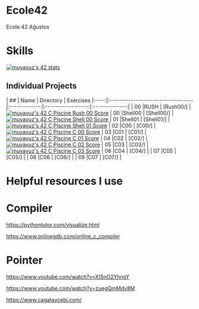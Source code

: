 # Ecole42
Ecole 42 Ağustos


# Skills #
[![muyavuz's 42 stats](https://badge42.vercel.app/api/v2/cl7nelx3c00440gl9pb68ajk4/stats?cursusId=9&coalitionId=248)](https://github.com/JaeSeoKim/badge42)

## Individual Projects

| ## | Name | Directory | Exercises
|:----:|:-----------------------------------|:-------------:|:------------------:|:--------------:|
|  00  |RUSH       | [Rush00/]          | [![muyavuz's 42 C Piscine Rush 00 Score](https://badge42.vercel.app/api/v2/cl7nelx3c00440gl9pb68ajk4/project/2744243)](https://github.com/JaeSeoKim/badge42)
|  00  |Shell00    | [Shell00/]         | [![muyavuz's 42 C Piscine Shell 00 Score](https://badge42.vercel.app/api/v2/cl7nelx3c00440gl9pb68ajk4/project/2737894)](https://github.com/JaeSeoKim/badge42)
|  01  |Shell01    | [Shell01/]         | [![muyavuz's 42 C Piscine Shell 01 Score](https://badge42.vercel.app/api/v2/cl7nelx3c00440gl9pb68ajk4/project/2756486)](https://github.com/JaeSeoKim/badge42)
|  02  |C00        | [C00/]             | [![muyavuz's 42 C Piscine C 00 Score](https://badge42.vercel.app/api/v2/cl7nelx3c00440gl9pb68ajk4/project/2742764)](https://github.com/JaeSeoKim/badge42)
|  03  |C01        | [C01/]             | [![muyavuz's 42 C Piscine C 01 Score](https://badge42.vercel.app/api/v2/cl7nelx3c00440gl9pb68ajk4/project/2750464)](https://github.com/JaeSeoKim/badge42)
|  04  |C02        | [C02/]             | [![muyavuz's 42 C Piscine C 02 Score](https://badge42.vercel.app/api/v2/cl7nelx3c00440gl9pb68ajk4/project/2763866)](https://github.com/JaeSeoKim/badge42)
|  05  |C03        | [C03/]             | [![muyavuz's 42 C Piscine C 03 Score](https://badge42.vercel.app/api/v2/cl7nelx3c00440gl9pb68ajk4/project/2765653)](https://github.com/JaeSeoKim/badge42)
|  06  |C04        | [C04/]             |
|  07  |C05        | [C05/]             |
|  08  |C06        | [C06/]             |
|  09  |C07        | [C07/]             |


# Helpful resources I use #

# Compiler #
https://pythontutor.com/visualize.html

https://www.onlinegdb.com/online_c_compiler

# Pointer #

https://www.youtube.com/watch?v=XISnO2YhnsY

https://www.youtube.com/watch?v=zuegQmMdy8M

https://www.cagataycebi.com/
